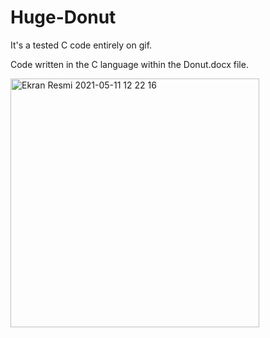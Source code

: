 # Huge-Donut
It's a tested C code entirely on gif.

Code written in the C language within the Donut.docx file.
          
<img width="398" alt="Ekran Resmi 2021-05-11 12 22 16" src="https://user-images.githubusercontent.com/50278401/117792074-9e222680-b253-11eb-9f14-5f9f715892b2.png">

